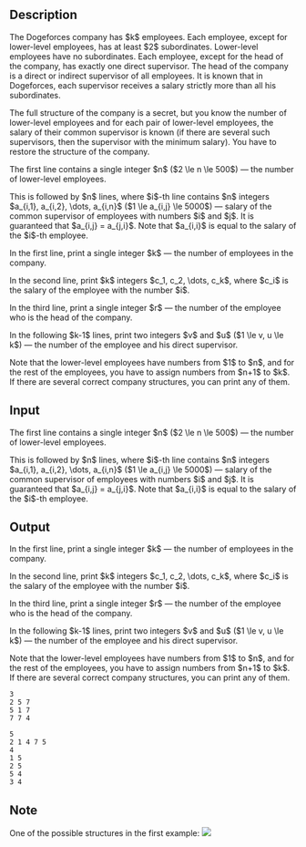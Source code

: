 ## Description

<div><p>The Dogeforces company has $k$ employees. Each employee, except for lower-level employees, has at least $2$ subordinates. Lower-level employees have no subordinates. Each employee, except for the head of the company, has exactly one direct supervisor. The head of the company is a direct or indirect supervisor of all employees. It is known that in Dogeforces, each supervisor receives a salary strictly more than all his subordinates.</p><p>The full structure of the company is a secret, but you know the number of lower-level employees and for each pair of lower-level employees, the salary of their common supervisor is known (if there are several such supervisors, then the supervisor with the minimum salary). You have to restore the structure of the company.</p></div><div class="input-specification"><p>The first line contains a single integer $n$ ($2 \le n \le 500$) — the number of lower-level employees.</p><p>This is followed by $n$ lines, where $i$-th line contains $n$ integers $a_{i,1}, a_{i,2}, \dots, a_{i,n}$ ($1 \le a_{i,j} \le 5000$) — salary of the common supervisor of employees with numbers $i$ and $j$. It is guaranteed that $a_{i,j} = a_{j,i}$. Note that $a_{i,i}$ is equal to the salary of the $i$-th employee.</p></div><div class="output-specification"><p>In the first line, print a single integer $k$ — the number of employees in the company.</p><p>In the second line, print $k$ integers $c_1, c_2, \dots, c_k$, where $c_i$ is the salary of the employee with the number $i$.</p><p>In the third line, print a single integer $r$ — the number of the employee who is the head of the company.</p><p>In the following $k-1$ lines, print two integers $v$ and $u$ ($1 \le v, u \le k$) — the number of the employee and his direct supervisor.</p><p>Note that the lower-level employees have numbers from $1$ to $n$, and for the rest of the employees, you have to assign numbers from $n+1$ to $k$. If there are several correct company structures, you can print any of them.</p></div>

## Input

<p>The first line contains a single integer $n$ ($2 \le n \le 500$) — the number of lower-level employees.</p><p>This is followed by $n$ lines, where $i$-th line contains $n$ integers $a_{i,1}, a_{i,2}, \dots, a_{i,n}$ ($1 \le a_{i,j} \le 5000$) — salary of the common supervisor of employees with numbers $i$ and $j$. It is guaranteed that $a_{i,j} = a_{j,i}$. Note that $a_{i,i}$ is equal to the salary of the $i$-th employee.</p>

## Output

<p>In the first line, print a single integer $k$ — the number of employees in the company.</p><p>In the second line, print $k$ integers $c_1, c_2, \dots, c_k$, where $c_i$ is the salary of the employee with the number $i$.</p><p>In the third line, print a single integer $r$ — the number of the employee who is the head of the company.</p><p>In the following $k-1$ lines, print two integers $v$ and $u$ ($1 \le v, u \le k$) — the number of the employee and his direct supervisor.</p><p>Note that the lower-level employees have numbers from $1$ to $n$, and for the rest of the employees, you have to assign numbers from $n+1$ to $k$. If there are several correct company structures, you can print any of them.</p>





```input1
3
2 5 7
5 1 7
7 7 4
```




```output1
5
2 1 4 7 5 
4
1 5
2 5
5 4
3 4
```



## Note

<p>One of the possible structures in the first example: <img class="tex-graphics" src="file://i8h9EvBn.png" style="max-width: 100.0%;max-height: 100.0%;"></p>
